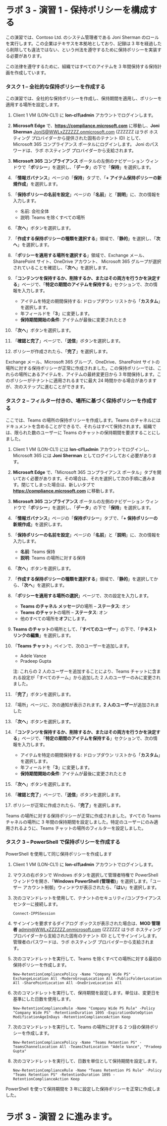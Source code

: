 # ラボ 3 - 演習 1  - 保持ポリシーを構成する

この演習では、Contoso Ltd. のシステム管理者である Joni Sherman のロールを実行します。この企業はテキサスを本拠地としており、記録は 3 年を経過したら削除しても違法ではない、という州法を遵守するために保持ポリシーを実装する必要があります。 

この法律を遵守するために、組織ではすべてのアイテムを 3 年間保持する保持計画を作成しています。


### タスク 1 – 全社的な保持ポリシーを作成する

この演習では、全社的な保持ポリシーを作成し、保持期間を適用し、ポリシーを適用する場所を設定します。

1. Client 1 VM (LON-CL1) に **lon-cl1\admin** アカウントでログインします。

2. **Microsoft Edge** で、**https://compliance.microsoft.com** に移動し、**Joni Sherman** JoniS@WWLxZZZZZZ.onmicrosoft.com (ZZZZZZ はラボ ホスティング プロバイダーから提供された固有のテナント ID) として、Microsoft 365 コンプライアンス ポータルにログインします。  Joni のパスワードは、ラボ ホスティング プロバイダーから支給されます。

3. **Microsoft 365 コンプライアンス** ポータルの左側のナビゲーション ウィンドウで「**ポリシー**」を選択し、「**データ**」の下で「**保持**」を選択します。

4. 「**情報ガバナンス**」ページの「**保持**」タブで、「**+ アイテム保持ポリシーの新規作成**」を選択します。

5. 「**保持ポリシーの名前を設定**」ページの「**名前**」と「**説明**」に、次の情報を入力します。

	- 名前: 会社全体
	- 説明: Teams を除くすべての場所

6. 「**次へ**」ボタンを選択します。  

7. 「**作成する保持ポリシーの種類を選択する**」領域で、「**静的**」を選択し、「**次へ**」を選択します。

8. 「**ポリシーを適用する場所を選択する**」領域で、Exchange メール、SharePoint サイト、OneDrive アカウント、 Microsoft 365 グループが選択されていることを確認し、「**次へ**」を選択します。

9. 「**コンテンツを保持するか、削除するか、またはその両方を行うかを決定する**」ページで、「**特定の期間のアイテムを保持する**」セクションで、次の情報を入力します。

	- アイテムを特定の期間保持する: ドロップダウン リストから「**カスタム**」を選択します。
	- 年フィールドを「**3**」に変更します。
	- **保持期間開始の条件**: アイテムが最後に変更されたとき

10. 「**次へ**」ボタンを選択します。

11. 「**確認と完了**」ページで、「**送信**」ボタンを選択します。

12. ポリシーが作成されたら、「**完了**」を選択します。

Exchange メール、Microsoft 365 グループ、OneDrive、SharePoint サイトの場所に対する保持ポリシーが正常に作成されました。この保持ポリシーでは、これらの場所にあるアイテムを、アイテムの最終変更日から 3 年間保持します。このポリシーがテナントに適用されるまでに最大 24 時間かかる場合がありますが、次のステップに進むことができます。

### タスク 2 – フィルター付きの、場所に基づく保持ポリシーを作成する

ここでは、Teams の場所の保持ポリシーを作成します。Teams のチャネルにはドキュメントを含めることができるで、それらはすべて保持されます。組織では、限られた数のユーザーに Teams のチャットの保持期間を要求することにしました。

1. Client 1 VM (LON-CL1) には **lon-cl1\admin** アカウントでログインし、Microsoft 365 には **Joni Sherman** としてログインしておく必要があります。 

2. **Microsoft Edge** で、「Microsoft 365 コンプライアンス ポータル」タブを開いておく必要があります。その場合は、それを選択して次の手順に進みます。閉じてしまった場合は、新しいタブで **https://compliance.microsoft.com** に移動します。

3. **Microsoft 365 コンプライアンス** ポータルの左側のナビゲーション ウィンドウで「**ポリシー**」を選択し、「**データ**」の下で「**保持**」を選択します。

4. 「**情報ガバナンス**」ページの「**保持ポリシー**」タブで、「**+ 保持ポリシーの新規作成**」を選択します。

5. 「**保持ポリシーの名前を設定**」ページの「**名前**」と「**説明**」に、次の情報を入力します。

	- **名前**: Teams 保持
	- **説明**: Teams の場所に対する保持

6. 「**次へ**」ボタンを選択します。

7. 「**作成する保持ポリシーの種類を選択する**」領域で、「**静的**」を選択してから、「**次へ**」を選択します。

8. 「**ポリシーを適用する場所の選択**」ページで、次の設定を入力します。

	- **Teams のチャネル メッセージ**の場所 – **ステータス**: オン 
	- **Teams のチャット**の場所 – **ステータス**: オン
	- 他のすべての場所を**オフ**にします。

9. **Teams のチャット**の場所として、「**すべてのユーザー**」の下で、「**テキスト リンクの編集**」を選択します。

10. 「**Teams チャット**」ペインで、次のユーザーを追加します。 
    - Adele Vance
    - Pradeep Gupta

    注: これらの 2 人のユーザーを追加することにより、Teams チャットに含まれる設定が「すべてのチーム」から追加した 2 人のユーザーのみに変更されました。

11. 「**完了**」ボタンを選択します。

12. 「場所」ページに、次の通知が表示されます。**2 人のユーザー**が追加されました

13. 「**次へ**」ボタンを選択します。

14. 「**コンテンツを保持するか、削除するか、またはその両方を行うかを決定する**」ページで、「**特定の期間のアイテムを保持する**」セクションで、次の情報を入力します。

	- アイテムを特定の期間保持する: ドロップダウン リストから「**カスタム**」を選択します。
	- 年フィールドを「**3**」に変更します。
	- **保持期間開始の条件**: アイテムが最後に変更されたとき


15. 「**次へ**」ボタンを選択します。

16. 「**確認と完了**」ページで、「**送信**」ボタンを選択します。

17. ポリシーが正常に作成されたら、「**完了**」を選択します。

Teams の場所に対する保持ポリシーが正常に作成されました。すべての Teams チャネルの場所に 3 年間の保持期間を設定しました。特定のユーザーにのみ適用されるように、Teams チャットの場所のフィルターを設定しました。

### タスク 3 – PowerShell で保持ポリシーを作成する

PowerShell を使用して同じ保持ポリシーを作成します

1. Client 1 VM (LON-CL1) に **lon-cl1\admin** アカウントでログインします。

2. マウスの右ボタンで Windows ボタンを選択して管理者特権で PowerShell ウィンドウを開き、「**Windows PowerShell (管理者)**」を選択します。「ユーザー アカウント制御」ウィンドウが表示されたら、「**はい**」を選択します。

3. 次のコマンドレットを使用して、テナントのセキュリティ/コンプライアンス センターに接続します。

    `Connect-IPPSSession`

4. サインインを要求するダイアログ ボックスが表示された場合は、**MOD 管理者** admin@WWLxZZZZZZ.onmicrosoft.com (ZZZZZZ はラボ ホスティング プロバイダーから支給された固有のテナント ID) としてサインインします。  管理者のパスワードは、ラボ ホスティング プロバイダーから支給されます。

5. 次のコマンドレットを実行して、Teams を除くすべての場所に対する最初の保持ポリシーを作成します。

    `New-RetentionCompliancePolicy -Name "Company Wide PS" -ExchangeLocation All -ModernGroupLocation All -PublicFolderLocation All -SharePointLocation All -OneDriveLocation All`

6. 次のコマンドレットを実行して、保持期間を設定します。単位は、変更日を基準にした日数を使用します。
	
    `New-RetentionComplianceRule -Name "Company Wide PS Rule" -Policy "Company Wide PS" -RetentionDuration 1095 -ExpirationDateOption ModificationAgeInDays -RetentionComplianceAction Keep`

7. 次のコマンドレットを実行して、Teams の場所に対する 2 つ目の保持ポリシーを作成します。

    `New-RetentionCompliancePolicy -Name "Teams Retention PS" -TeamsChannelLocation All -TeamsChatLocation "Adele Vance", "Pradeep Gupta"`

8. 次のコマンドレットを実行して、日数を単位として保持期間を設定します。

    `New-RetentionComplianceRule -Name "Teams Retention PS Rule" -Policy "Teams Retention PS" -RetentionDuration 1095 -RetentionComplianceAction Keep`

PowerShell を使って保持期間を 3 年に設定した保持ポリシーを正常に作成しました。

# ラボ 3 - 演習 2 に進みます。
